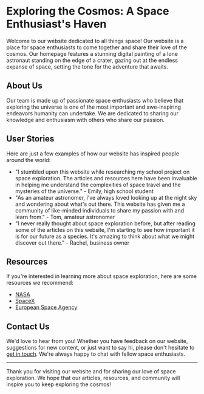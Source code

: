 <!--font:Poppins-->

# Exploring the Cosmos: A Space Enthusiast's Haven

Welcome to our website dedicated to all things space! Our website is a place for space enthusiasts to come together and share their love of the cosmos. Our homepage features a stunning digital painting of a lone astronaut standing on the edge of a crater, gazing out at the endless expanse of space, setting the tone for the adventure that awaits.

## About Us

Our team is made up of passionate space enthusiasts who believe that exploring the universe is one of the most important and awe-inspiring endeavors humanity can undertake. We are dedicated to sharing our knowledge and enthusiasm with others who share our passion.

## User Stories

Here are just a few examples of how our website has inspired people around the world:

- "I stumbled upon this website while researching my school project on space exploration. The articles and resources here have been invaluable in helping me understand the complexities of space travel and the mysteries of the universe." - Emily, high school student
- "As an amateur astronomer, I've always loved looking up at the night sky and wondering about what's out there. This website has given me a community of like-minded individuals to share my passion with and learn from." - Tom, amateur astronomer
- "I never really thought about space exploration before, but after reading some of the articles on this website, I'm starting to see how important it is for our future as a species. It's amazing to think about what we might discover out there." - Rachel, business owner

## Resources

If you're interested in learning more about space exploration, here are some resources we recommend:

- [NASA](#nasa)
- [SpaceX](#spacex)
- [European Space Agency](#esa)

## Contact Us

We'd love to hear from you! Whether you have feedback on our website, suggestions for new content, or just want to say hi, please don't hesitate to [get in touch](#contact). We're always happy to chat with fellow space enthusiasts.

---

Thank you for visiting our website and for sharing our love of space exploration. We hope that our articles, resources, and community will inspire you to keep exploring the cosmos!

<!--

Write me content for website with wallpaper which alt text is:

"A digital painting of a lone astronaut standing on the edge of a crater, gazing out at the endless expanse of space."

The name/title of the page should not be 1:1 copy of the alt text but rather a real content of the website which is using this wallpaper.

- Use markdown format 
- Start with heading
- Heading should be short and concise
- The content should look like a real website 
- The website should not be about the wallpaper, wallpaper is just a related background
- Heading should be contain work "wallpaper" or "background"
- Include real sections like references, contact, user stories, etc. use things relevant to the page purpose.
- Feel free to use structure like headings, bullets, numbering, blockquotes, paragraphs, horizontal lines, etc.
- You can use formatting like bold or _italic_
- You can include UTF-8 emojis
- Links should be only #hash anchors (and you can refer to the document itself)
- Do not include images


---


# Space Exploration Wallpaper

Welcome to our website dedicated to space exploration and the wonders of the universe! Our wallpaper featuring a lone astronaut standing on the edge of a crater, gazing out at the endless expanse of space, perfectly captures the spirit of discovery and adventure that drives us forward.

## About Us

Our team is passionate about all things related to space. We believe that exploring the cosmos is one of the most important endeavors humanity can undertake, and we want to share that passion with the world. Whether you're an amateur astronomer or a seasoned rocket scientist, we hope you'll find something to inspire you here.

## User Stories

Here are just a few examples of how our wallpaper has inspired people around the world:

- "I put this wallpaper on my computer at work, and it reminds me every day why I'm doing what I'm doing. It's not just about making money; it's about pushing the boundaries of what we know and exploring the unknown." - John, software engineer
- "My son loves space, and this wallpaper has become his favorite thing in the world. He's always asking me questions about the planets and the stars, and it's so great to see him excited about learning." - Sarah, mother of two
- "I've been interested in astronomy since I was a kid, but I never pursued it as a career. Seeing this wallpaper every day makes me feel like I'm part of something bigger than myself, and it's given me the motivation to start studying again." - Mike, accountant

## References

If you're interested in learning more about space exploration, here are some resources we recommend:

- [NASA](#nasa)
- [SpaceX](#spacex)
- [European Space Agency](#esa)

## Contact Us

We'd love to hear from you! Whether you have feedback on our website, suggestions for new content, or just want to say hi, please don't hesitate to [get in touch](#contact). We're always happy to chat with fellow space enthusiasts.

---

Thank you for visiting our website and for sharing our love of space exploration. We hope that our wallpaper will inspire you to keep reaching for the stars!


---


Heading should not include word "wallpaper". The website should not be about the wallpaper itself, wallpaper is just a related background, rewrite whole content.


---


# Exploring the Cosmos: A Space Enthusiast's Haven

Welcome to our website dedicated to all things space! Our website is a place for space enthusiasts to come together and share their love of the cosmos. Our homepage features a stunning digital painting of a lone astronaut standing on the edge of a crater, gazing out at the endless expanse of space, setting the tone for the adventure that awaits.

## About Us

Our team is made up of passionate space enthusiasts who believe that exploring the universe is one of the most important and awe-inspiring endeavors humanity can undertake. We are dedicated to sharing our knowledge and enthusiasm with others who share our passion.

## User Stories

Here are just a few examples of how our website has inspired people around the world:

- "I stumbled upon this website while researching my school project on space exploration. The articles and resources here have been invaluable in helping me understand the complexities of space travel and the mysteries of the universe." - Emily, high school student
- "As an amateur astronomer, I've always loved looking up at the night sky and wondering about what's out there. This website has given me a community of like-minded individuals to share my passion with and learn from." - Tom, amateur astronomer
- "I never really thought about space exploration before, but after reading some of the articles on this website, I'm starting to see how important it is for our future as a species. It's amazing to think about what we might discover out there." - Rachel, business owner

## Resources

If you're interested in learning more about space exploration, here are some resources we recommend:

- [NASA](#nasa)
- [SpaceX](#spacex)
- [European Space Agency](#esa)

## Contact Us

We'd love to hear from you! Whether you have feedback on our website, suggestions for new content, or just want to say hi, please don't hesitate to [get in touch](#contact). We're always happy to chat with fellow space enthusiasts.

---

Thank you for visiting our website and for sharing our love of space exploration. We hope that our articles, resources, and community will inspire you to keep exploring the cosmos!

-->
